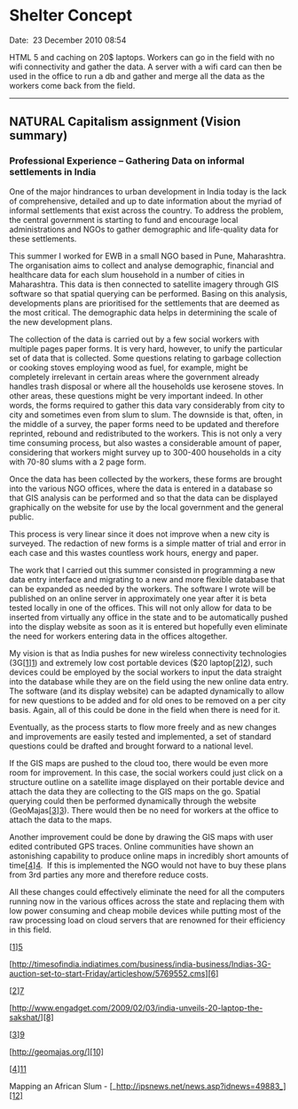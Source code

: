 # Shelter Concept

Date:  23 December 2010 08:54

HTML 5 and caching on 20$ laptops. Workers can go in the field with no wifi connectivity and gather the data. A server with a wifi card can then be used in the office to run a db and gather and merge all the data as the workers come back from the field.

-------

## NATURAL Capitalism assignment (Vision summary)

### Professional Experience – Gathering Data on informal settlements in India

One of the major hindrances to urban development in India today is the lack of comprehensive, detailed and up to date information about the myriad of informal settlements that exist across the country. To address the problem, the central government is starting to fund and encourage local administrations and NGOs to gather demographic and life-quality data for these settlements.

This summer I worked for EWB in a small NGO based in Pune, Maharashtra. The organisation aims to collect and analyse demographic, financial and healthcare data for each slum household in a number of cities in Maharashtra. This data is then connected to satellite imagery through GIS software so that spatial querying can be performed. Basing on this analysis, developments plans are prioritised for the settlements that are deemed as the most critical. The demographic data helps in determining the scale of the new development plans.

The collection of the data is carried out by a few social workers with multiple pages paper forms. It is very hard, however, to unify the particular set of data that is collected. Some questions relating to garbage collection or cooking stoves employing wood as fuel, for example, might be completely irrelevant in certain areas where the government already handles trash disposal or where all the households use kerosene stoves. In other areas, these questions might be very important indeed. In other words, the forms required to gather this data vary considerably from city to city and sometimes even from slum to slum. The downside is that, often, in the middle of a survey, the paper forms need to be updated and therefore reprinted, rebound and redistributed to the workers. This is not only a very time consuming process, but also wastes a considerable amount of paper, considering that workers might survey up to 300-400 households in a city with 70-80 slums with a 2 page form.

Once the data has been collected by the workers, these forms are brought into the various NGO offices, where the data is entered in a database so that GIS analysis can be performed and so that the data can be displayed graphically on the website for use by the local government and the general public.

This process is very linear since it does not improve when a new city is surveyed. The redaction of new forms is a simple matter of trial and error in each case and this wastes countless work hours, energy and paper. 

The work that I carried out this summer consisted in programming a new data entry interface and migrating to a new and more flexible database that can be expanded as needed by the workers. The software I wrote will be published on an online server in approximately one year after it is beta tested locally in one of the offices. This will not only allow for data to be inserted from virtually any office in the state and to be automatically pushed into the display website as soon as it is entered but hopefully even eliminate the need for workers entering data in the offices altogether.

My vision is that as India pushes for new wireless connectivity technologies (3G[[1]][1]) and extremely low cost portable devices ($20 laptop[[2]][2]), such devices could be employed by the social workers to input the data straight into the database while they are on the field using the new online data entry. The software (and its display website) can be adapted dynamically to allow for new questions to be added and for old ones to be removed on a per city basis. Again, all of this could be done in the field when there is need for it.

   [1]: https://mail.google.com/mail/?ui=2&view=js&name=main,tlist&ver=wqag1UBSp6Y.en.&am=!ukpGPz5YDlt6l3mhUQYHHqk6o7lQqnUsR6dPYefCzsuAKcrG32jcrWPE9w&fri#12ecaf8f60c721a1__ftn1
   [2]: https://mail.google.com/mail/?ui=2&view=js&name=main,tlist&ver=wqag1UBSp6Y.en.&am=!ukpGPz5YDlt6l3mhUQYHHqk6o7lQqnUsR6dPYefCzsuAKcrG32jcrWPE9w&fri#12ecaf8f60c721a1__ftn2

Eventually, as the process starts to flow more freely and as new changes and improvements are easily tested and implemented, a set of standard questions could be drafted and brought forward to a national level.

If the GIS maps are pushed to the cloud too, there would be even more room for improvement. In this case, the social workers could just click on a structure outline on a satellite image displayed on their portable device and attach the data they are collecting to the GIS maps on the go. Spatial querying could then be performed dynamically through the website (GeoMajas[[3]][3]). There would then be no need for workers at the office to attach the data to the maps.

   [3]: https://mail.google.com/mail/?ui=2&view=js&name=main,tlist&ver=wqag1UBSp6Y.en.&am=!ukpGPz5YDlt6l3mhUQYHHqk6o7lQqnUsR6dPYefCzsuAKcrG32jcrWPE9w&fri#12ecaf8f60c721a1__ftn3

Another improvement could be done by drawing the GIS maps with user edited contributed GPS traces. Online communities have shown an astonishing capability to produce online maps in incredibly short amounts of time[[4]][4].  If this is implemented the NGO would not have to buy these plans from 3rd parties any more and therefore reduce costs.

   [4]: https://mail.google.com/mail/?ui=2&view=js&name=main,tlist&ver=wqag1UBSp6Y.en.&am=!ukpGPz5YDlt6l3mhUQYHHqk6o7lQqnUsR6dPYefCzsuAKcrG32jcrWPE9w&fri#12ecaf8f60c721a1__ftn4
   
All these changes could effectively eliminate the need for all the computers running now in the various offices across the state and replacing them with low power consuming and cheap mobile devices while putting most of the raw processing load on cloud servers that are renowned for their efficiency in this field.

[[1]][5]

   [5]: https://mail.google.com/mail/?ui=2&view=js&name=main,tlist&ver=wqag1UBSp6Y.en.&am=!ukpGPz5YDlt6l3mhUQYHHqk6o7lQqnUsR6dPYefCzsuAKcrG32jcrWPE9w&fri#12ecaf8f60c721a1__ftnref1

[http://timesofindia.indiatimes.com/business/india-business/Indias-3G-auction-set-to-start-Friday/articleshow/5769552.cms][6]

   [6]: http://timesofindia.indiatimes.com/business/india-business/Indias-3G-auction-set-to-start-Friday/articleshow/5769552.cms

[[2]][7]

   [7]: https://mail.google.com/mail/?ui=2&view=js&name=main,tlist&ver=wqag1UBSp6Y.en.&am=!ukpGPz5YDlt6l3mhUQYHHqk6o7lQqnUsR6dPYefCzsuAKcrG32jcrWPE9w&fri#12ecaf8f60c721a1__ftnref2

[http://www.engadget.com/2009/02/03/india-unveils-20-laptop-the-sakshat/][8]

   [8]: http://www.engadget.com/2009/02/03/india-unveils-20-laptop-the-sakshat/

[[3]][9]

   [9]: https://mail.google.com/mail/?ui=2&view=js&name=main,tlist&ver=wqag1UBSp6Y.en.&am=!ukpGPz5YDlt6l3mhUQYHHqk6o7lQqnUsR6dPYefCzsuAKcrG32jcrWPE9w&fri#12ecaf8f60c721a1__ftnref3

[http://geomajas.org/][10]

   [10]: http://geomajas.org/

[[4]][11]

   [11]: https://mail.google.com/mail/?ui=2&view=js&name=main,tlist&ver=wqag1UBSp6Y.en.&am=!ukpGPz5YDlt6l3mhUQYHHqk6o7lQqnUsR6dPYefCzsuAKcrG32jcrWPE9w&fri#12ecaf8f60c721a1__ftnref4

Mapping an African Slum - [_http://ipsnews.net/news.asp?idnews=49883_][12]

   [12]: http://ipsnews.net/news.asp?idnews=49883

